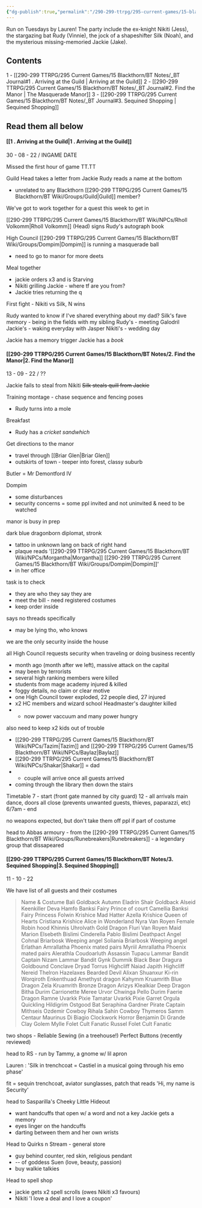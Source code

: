 ```yaml
---
{"dg-publish":true,"permalink":"/290-299-ttrpg/295-current-games/15-blackthorn/bt-notes/bt-journal/","dgHomeLink":true,"dgPassFrontmatter":false,"dgShowBacklinks":true,"dgShowLocalGraph":false,"dgShowInlineTitle":true}
---
```



Run on Tuesdays by Lauren!
The party include the ex-knight Nikiti (Jess), the stargazing bat Rudy (Vinnie), the jock of a shapeshifter Silk (Noah), and the mysterious missing-memoried Jackie (Jake).

## Contents
1 - [[290-299 TTRPG/295 Current Games/15 Blackthorn/BT Notes/_BT Journal#1 . Arriving at the Guild | Arriving at the Guild]]
2 - [[290-299 TTRPG/295 Current Games/15 Blackthorn/BT Notes/_BT Journal#2. Find the Manor | The Masquerade Manor]]
3 - [[290-299 TTRPG/295 Current Games/15 Blackthorn/BT Notes/_BT Journal#3. Sequined Shopping | Sequined Shopping]]

## Read them all below

#### [[1 . Arriving at the Guild|1 . Arriving at the Guild]]

<div class="transclusion internal-embed is-loaded"><div class="markdown-embed">





30 - 08 - 22 / INGAME DATE

Missed the first hour of game TT.TT

Guild Head takes a letter from Jackie
Rudy reads a name at the bottom 
- unrelated to any Blackthorn [[290-299 TTRPG/295 Current Games/15 Blackthorn/BT Wiki/Groups/Guild|Guild]] member?

We've got to work together for a quest this week to get in

[[290-299 TTRPG/295 Current Games/15 Blackthorn/BT Wiki/NPCs/Rholl Volkomm|Rholl Volkomm]] (Head) signs Rudy's autograph book

High Council [[290-299 TTRPG/295 Current Games/15 Blackthorn/BT Wiki/Groups/Dompim|Dompim]] is running a masquerade ball
- need to go to manor for more deets

Meal together
- jackie orders x3 and is Starving
- Nikiti grilling Jackie - where tf are you from?
- Jackie tries returning the q

First fight - Nikiti vs Silk, N wins

Rudy wanted to know if I've shared everything about my dad?
Silk's fave memory - being in the fields with my sibling
Rudy's - meeting Galodril
Jackie's - waking everyday with Jasper
Nikiti's - wedding day

Jackie has a memory trigger
Jackie has a _book_

</div></div>



#### [[290-299 TTRPG/295 Current Games/15 Blackthorn/BT Notes/2. Find the Manor|2. Find the Manor]]

<div class="transclusion internal-embed is-loaded"><div class="markdown-embed">





13 - 09 - 22 / ??

Jackie fails to steal from Nikiti
~~Silk steals quill from Jackie~~

Training montage - chase sequence and fencing poses
- Rudy turns into a mole

Breakfast
- Rudy has a _cricket sandwhich_

Get directions to the manor
- travel through [[Briar Glen|Briar Glen]]
- outskirts of town - teeper into forest, classy suburb

Butler = Mr Demontford IV

Dompim 
- some disturbances
- security concerns = some ppl invited and not uninvited & need to be watched

manor is busy in prep

dark blue dragonborn diplomat, stronk
- tattoo in unknown lang on back of right hand
- plaque reads '[[290-299 TTRPG/295 Current Games/15 Blackthorn/BT Wiki/NPCs/Morgantha|Morgantha]] [[290-299 TTRPG/295 Current Games/15 Blackthorn/BT Wiki/Groups/Dompim|Dompim]]'
- in her office

task is to check
- they are who they say they are
- meet the bill - need registered costumes
- keep order inside

says no threads specifically
- may be lying tho, who knows

we are the only security inside the house

all High Council requests security when traveling or doing business recently
- month ago (month after we left), massive attack on the capital
- may been by terrorists
- several high ranking members were killed
- students from mage academy injured & killed
- foggy details, no claim or clear motive
- one High Council tower exploded, 22 people died, 27 injured
- x2 HC members and wizard school Headmaster's daughter killed
- - now power vaccuum and many power hungry

also need to keep x2 kids out of trouble
- [[290-299 TTRPG/295 Current Games/15 Blackthorn/BT Wiki/NPCs/Tazim|Tazim]] and [[290-299 TTRPG/295 Current Games/15 Blackthorn/BT Wiki/NPCs/Baylaz|Baylaz]]
- [[290-299 TTRPG/295 Current Games/15 Blackthorn/BT Wiki/NPCs/Shakar|Shakar]] = dad
- - couple will arrive once all guests arrived
- coming through the library then down the stairs

Timetable
7 - start (front gate manned by city guard)
12 - all arrivals
main dance, doors all close (prevents unwanted guests, thieves, paparazzi, etc)
6/7am - end

no weapons expected, but don't take them off ppl if part of costume

head to Abbas armoury - from the [[290-299 TTRPG/295 Current Games/15 Blackthorn/BT Wiki/Groups/Runebreakers|Runebreakers]] - a legendary group that dissapeared

</div></div>


#### [[290-299 TTRPG/295 Current Games/15 Blackthorn/BT Notes/3. Sequined Shopping|3. Sequined Shopping]]

<div class="transclusion internal-embed is-loaded"><div class="markdown-embed">





11 - 10 - 22

We have list of all guests and their costumes

> Name & Costume
Bali Goldback    Autumn Eladrin
Shair Goldback    Alseid
Keenkiller    Deva
Hamfo Banksi    Fairy Prince of court
Camellia Banksi    Fairy Princess
Folwin Krishice     Mad Hatter
Azella Krishice    Queen of Hearts
Cristiana Krishice    Alice in Wonderland
Nyra Van Royen    Female Robin hood
Khinnis Uhrolvath    Gold Dragon
Fluri Van Royen    Maid Marion
Elsebeth Bislimi    Cinderella
Pablo Bislimi    Deathpact Angel
Cohnal Briarbosk    Weeping angel
Soliania Briarbosk    Weeping angel
Erlathan Amrallatha    Phoenix mated pairs
Myriil Amrallatha    Phoenix mated pairs
Alerathla Coudoarluth    Assassin
Tupacu Lammar     Bandit Captain
Nizam Lammar    Bandit
Gynk Dummik    Black Bear
Dragura Goldbound    Conclave Dryad
Torrus Highcliff    Naiad
Japith Highcliff    Nereid
Thelron Hazelaxes    Bearded Devil
Alixan Shuanxur    Ki-rin
Worqiroth Enkenthuad    Amethyst dragon
Kahymm Kruamrith    Blue Dragon
Zela Kruamrith     Bronze Dragon
Arizys Klealkiar    Deep Dragon
Bitha Durim    Carrionette
Meree Urvor    Chwinga
Pello Durim    Faerie Dragon
Ramne Uvarkk    Pixie
Tamatar Uvarkk    Pixie
Garret Orgula    Quickling
Hildigrim Ostgood    Bat
Seraphina Gardner    Pirate Captain
Mithseis Ozdemir    Cowboy
Rihala Sahin    Cowboy
Thymeros Samm    Centaur
Maurinus Di Biagio    Clockwork Horror
Benjamin Di Grande    Clay Golem
Mylle Folet    Cult Fanatic
Russel Folet    Cult Fanatic

two shops - Reliable Sewing (in a treehouse!)
Perfect Buttons (recently reviewed)

head to RS - run by Tammy, a gnome w/ lil apron

Lauren : 'Silk in trenchcoat = Castiel in a musical going through his emo phase'

fit = sequin trenchcoat, aviator sunglasses, patch that reads 'Hi, my name is Security'

head to Sasparilla's Cheeky Little Hideout
- want handcuffs that open w/ a word and not a key
Jackie gets a memory
- eyes linger on the handcuffs
- darting between them and her own wrists

Head to Quirks n Stream - general store
- guy behind counter, red skin, religious pendant
- -- of goddess Suen (love, beauty, passion)
- buy walkie talkies

Head to spell shop
- jackie gets x2 spell scrolls (owes Nikiti x3 favours)
- Nikiti 'I love a deal and I love a coupon'

</div></div>
